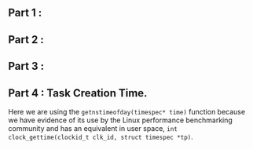 ## Part 1 : 

## Part 2 :

## Part 3 :

## Part 4 : Task Creation Time.
Here we are using the `getnstimeofday(timespec* time)` function because we have evidence of its use by the Linux performance benchmarking community and has an equivalent in user space,  `int clock_gettime(clockid_t clk_id, struct timespec *tp)`.
